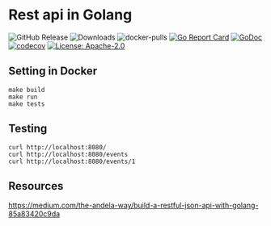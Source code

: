 # Rest api in Golang
![GitHub Release](https://img.shields.io/github/release/krol3/go_api_simple.svg?logo=github)
![Downloads](https://img.shields.io/github/downloads/krol3/go_api_simple/total?logo=github)
![docker-pulls](https://img.shields.io/docker/pulls/krol/go_api?logo=docker&label=docker%20pulls%20%2F%20go_api)
[![Go Report Card](https://goreportcard.com/badge/github.com/krol3/go_api_simple)](https://goreportcard.com/report/github.com/krol3/go_api_simple)
[![GoDoc](https://godoc.org/github.com/krol3/go_api_simple?status.svg)](https://godoc.org/github.com/krol3/go_api_simple)
[![codecov](https://codecov.io/gh/aquasecurity/trivy/branch/main/graph/badge.svg)](https://codecov.io/gh/aquasecurity/trivy)
[![License: Apache-2.0](https://img.shields.io/badge/License-Apache%202.0-blue.svg)](https://github.com/krol3/go_api_simple/blob/main/LICENSE)


## Setting in Docker

```
make build
make run
make tests
```

## Testing

```
curl http://localhost:8080/
curl http://localhost:8080/events
curl http://localhost:8080/events/1
```

## Resources

https://medium.com/the-andela-way/build-a-restful-json-api-with-golang-85a83420c9da
